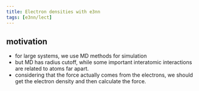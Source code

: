 ```yaml
---
title: Electron densities with e3nn
tags: [e3nn/lect]
---
```


## motivation
- for large systems, we use MD methods for simulation
- but MD has radius cutoff, while some important interatomic interactions are related to atoms far apart.
- considering that the force actually comes from the electrons, we should get the electron density and then calculate the force.
